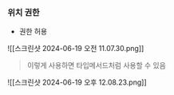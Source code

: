 ### 위치 권한
- 권한 허용

![[스크린샷 2024-06-19 오전 11.07.30.png]]

> 이렇게 사용하면 타입메서드처럼 사용할 수 있음


![[스크린샷 2024-06-19 오후 12.08.23.png]]